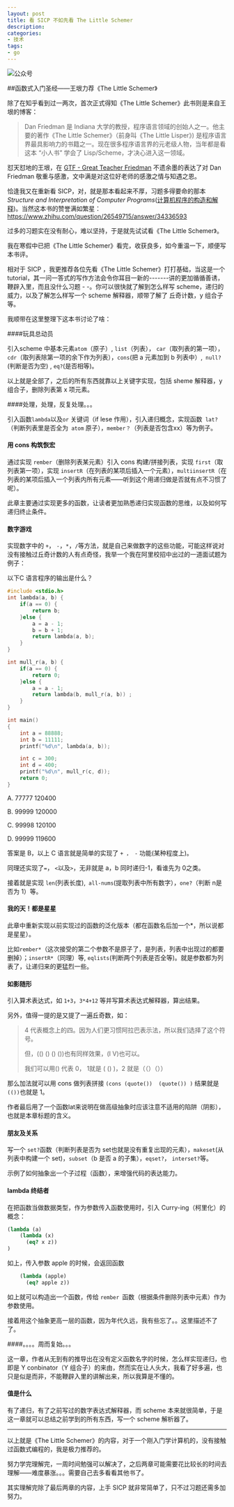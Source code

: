 ```yaml
---
layout: post
title: 看 SICP 不如先看 The Little Schemer
description: 
categories:
- 技术
tags:
- go
---
```


![公众号](https://img-blog.csdnimg.cn/20210211125314723.jpg?x-oss-process=image/watermark,type_ZmFuZ3poZW5naGVpdGk,shadow_10,text_aHR0cHM6Ly9ibG9nLmNzZG4ubmV0L2hpb2hpb2h1,size_16,color_FFFFFF,t_70#pic_center)


##函数式入门圣经——王垠力荐《The Little Schemer》

除了在知乎看到过一两次，首次正式得知《The Little Schemer》此书则是来自王垠的博客：

> Dan Friedman 是 Indiana 大学的教授，程序语言领域的创始人之一。他主要的著作《The Little Schemer》（前身叫《The Little Lisper》) 是程序语言界最具影响力的书籍之一。现在很多程序语言界的元老级人物，当年都是看这本 “小人书” 学会了 Lisp/Scheme，才决心进入这一领域。

怼天怼地的王垠，在 [GTF - Great Teacher Friedman](<http://www.yinwang.org/blog-cn/2012/07/04/dan-friedman>) 不遗余墨的表达了对 Dan Friedman 敬重与感激，文中满是对这位好老师的感激之情与知遇之恩。

恰逢我又在重新看 SICP，对，就是那本看起来不厚，习题多得要命的那本 *Structure and Interpretation of Computer Programs*([计算机程序的构造和解释](https://book.douban.com/subject/1148282/))。当然这本书的赞誉满如繁星：<https://www.zhihu.com/question/26549715/answer/34336593>



过多的习题实在没有耐心，难以坚持，于是就先试试看《The Little Schemer》。



我在寒假中已把《The Little Schemer》看完，收获良多，如今重温一下，顺便写本书评。

相对于 SICP ，我更推荐各位先看《The Little Schemer》打打基础，当这是一个 tutorial，其一问一答式的写作方法会令你耳目一新的-------讲的更加循循善诱，鞭辟入里，而且没什么习题 - -。你可以很快就了解到怎么样写 scheme，递归的威力，以及了解怎么样写一个 scheme 解释器，顺带了解了 丘奇计数，y 组合子等。



我顺带在这里整理下这本书讨论了啥：



####玩具总动员

引入scheme 中基本元素`atom`（原子）, `list`（列表）， `car`（取列表的第一项），`cdr`（取列表除第一项的余下作为列表），`cons`(把 a 元素加到 b 列表中）,` null?`(判断是否为空) , `eq?`(是否相等)。

以上就是全部了，之后的所有东西就靠以上关键字实现，包括 sheme 解释器，y 组合子，删除列表第 x 项元素。



####处理，处理，反复处理。。。

引入函数`lambda`以及`or` 关键词（if lese 作用），引入递归概念，实现函数` lat?`（判断列表里是否全为` atom` 原子），`member？`（列表是否包含xx）等为例子。



#### 用 cons 构筑恢宏

通过实现 `rember`（删除列表某元素）引入 cons 构建/拼接列表，实现 `first`（取列表第一项），实现 `insertR`（在列表的某项后插入一个元素），`multiinsertR`（在列表的某项后插入一个列表内所有元素——听到这个用递归做是否就有点不习惯了呢）。

此章主要通过实现更多的函数，让读者更加熟悉递归实现函数的思维，以及如何写递归终止条件。



#### 数字游戏

实现数字中的 `+`， `-`，`*`，`/`等方法，就是自己来做数字的这些功能，可能这样说对没有接触过丘奇计数的人有点奇怪，我举一个我在阿里校招中出过的一道面试题为例子：

以下C 语言程序的输出是什么？

```c++
#include <stdio.h>
int lambda(a, b) {
    if(a == 0) {
        return b;
    }else {
        a = a - 1;
        b = b + 1;
        return lambda(a, b);
    }
}

int mull_r(a, b) {
    if(a == 0) {
        return 0;
    }else {
        a = a - 1;
        return lambda(b, mull_r(a, b)) ;
    }
}

int main()
{
    int a = 88888;
    int b = 11111;
    printf("%d\n", lambda(a, b));

    int c = 300;
    int d = 400;
    printf("%d\n", mull_r(c, d));
    return 0;
}
```

A. 77777    120400

B. 99999    120000

C. 99998    120100

D. 99999    119600



答案是 B，以上 C 语言就是简单的实现了 `+ ， -` 功能(某种程度上)。



同理还实现了`=`， `<`以及`>`，无非就是 a，b 同时递归-1，看谁先为 0之类。

接着就是实现 `len`(列表长度),` all-nums`(提取列表中所有数字），`one?`（判断 n是否为 1）等。



#### 我的天！都是星星

此章中重新实现以前实现过的函数的泛化版本（都在函数名后加一个*，所以说都是星星）。

比如`rember*`（这次接受的第二个参数不是原子了，是列表，列表中出现过的都要删掉）；`insertR*`（同理）等, `eqlists`(判断两个列表是否全等)。就是参数都为列表了，让递归来的更猛烈一些。



#### 如影随形

引入算术表达式，如 `1+3`，`3*4+12` 等并写算术表达式解释器，算出结果。

另外，值得一提的是又提了一遍丘奇数，如：

> 4 代表概念上的四。因为人们更习惯阿拉巴表示法，所以我们选择了这个符号。
>
> 但，(() () () ())也有同样效果，(I V)也可以。
>
> 我们可以用() 代表 0， 1就是 ( () )，2 就是（（）（））

那么加法就可以用 cons 做列表拼接 `(cons (quote())  (quote()) )` 结果就是`(())`也就是 1。



作者最后用了一个函数lat来说明在做高级抽象时应该注意不适用的陷阱（阴影），也就是本章标题的含义。



#### 朋友及关系

写一个 `set?`函数（判断列表是否为 set也就是没有重复出现的元素），`makeset`(从列表中构建一个 set)，`subset`（b 是否 a 的子集），`eqset?`， `interset?`等。

示例了如何抽象出一个子过程（函数），来增强代码的表达能力。



#### lambda 终结者

在把函数当做数据类型，作为参数传入函数使用时，引入 Curry-ing（柯里化）的概念：

```scheme
(lambda (a)
    (lambda (x)
      (eq? x z))
)
```

如上，传入参数 apple 的时候，会返回函数 

```scheme
    (lambda (apple)
      (eq? apple z))
```



如上就可以构造出一个函数，传给 `rember `函数（根据条件删除列表中元素）作为参数使用。



接着用这个抽象更高一层的函数，因为年代久远，我有些忘了。。这里描述不了了。



####。。。。周而复始。。。

这一章，作者从无到有的推导出在没有定义函数名字的时候，怎么样实现递归，也即是 Y conbinator（Y 组合子）的来由，然而实在让人头大，我看了好多遍，也只是似是而非，不能鞭辟入里的讲解出来，所以我算是不懂的。



#### 值是什么

有了递归，有了之前写过的数字表达式解释器，而 scheme 本来就很简单，于是这一章就可以总结之前学到的所有东西，写一个 scheme 解析器了。





----

以上就是《The Little Schemer》的内容，对于一个刚入门学计算机的，没有接触过函数式编程的，我是极力推荐的。

努力学完理解完，一周时间勉强可以解决了，之后两章可能需要花比较长的时间去理解——难度暴涨。。。需要自己去多看看其他书了。

其实理解完除了最后两章的内容，上手 SICP 就非常简单了，只不过习题还需多加努力。
